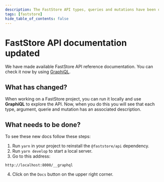 ```yaml
---
description: The FastStore API types, queries and mutations have been documented. You can check it now by using GraphiQL.
tags: [faststore]
hide_table_of_contents: false
---
```


# FastStore API documentation updated

We have made available FastStore API reference documentation. You can check it now by using [GraphiQL](https://github.com/graphql/graphiql).

## What has changed?

When working on a FastStore project, you can run it locally and use **GraphiQL** to explore the API. Now, when you do this you will see that each type, argument, querie and mutation has an associated description.

## What needs to be done?

To see these new docs follow these steps:
1. Run `yarn` in your project to reinstall the `@faststore/api` dependency.
2. Run `yarn develop` to start a local server.
3. Go to this address:
```
http://localhost:8000/__graphql
```
4. Click on the `Docs` button on the upper right corner.
